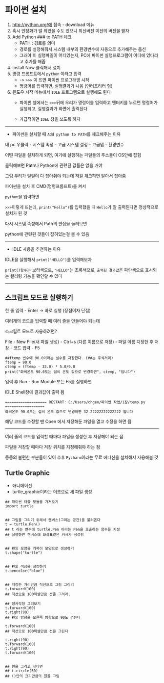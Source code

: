  # 파이썬 설치

1. http://python.org/에 접속 - download 메뉴
2. 혹시 안정화가 덜 되었을 수도 있으니 최신버전 이전의 버전을 받자
3. Add Python ### to PATH 체크
   - PATH : 경로를 의미
   - 경로를 설정해줘서 시스템 내부의 환경변수에 자동으로 추가해주는 옵션
   - 그래야 이 실행파일이 어디있는지, PC에 파이썬 실행프로그램이 어디에 있다라고 추가를 해줌
4. Install Now 클릭해서 설치
5. 명령 프롬프트에서 `python` 이라고 입력
   - -> `>>>` 이 뜨면 파이썬 프로그래밍 시작
   - 명령어를 입력하면, 실행결과가 나옴 (인터프리터 형)
6. 윈도우 시작 메뉴에서 `IDLE` 프로그램으로 실행해도 된다
   - 파이썬 쉘에서는 `>>>`뒤에 우리가 명령어를 입력하고 엔터키를 누르면 명령어가 실행되고, 실행결과가 화면에 출력된다

   - 가급적이면 `IDEL` 창을 쓰도록 하자

---

- 파이썬을 설치할 때  `Add python to PATH`를 체크해주는 이유

내 pc 우클릭 - 시스템 속성 - 고급 시스템 설정 - 고급탭 - 환경변수

어떤 파일을 설치하게 되면, 여기에 실행하는 파일들의 주소들이 OS안에 잡힘

클릭해보면 Path나 Python에 관련된 값들은 없을 거야

그럼 우리가 일일이 다 잡아줘야 되는데 저걸 체크하면 알아서 잡아줌



파이썬을 설치 후 CMD(명령프롬프트)를 켜서

`python`을 입력하면

`>>>`이렇게 뜨는데, `print("Hello")`를 입력했을 때 `Hello`가 잘 출력된다면 정상적으로 설치가 된 것

다시 시스템 속성에서 Path의 편집을 눌러보면

python에 관련된 것들이 잡혀있는걸 볼 수 있음

---



- IDLE 사용을 추천하는 이유

IDLE을 실행해서 `print("HELLO")`를 입력해보자

`print()함수`는 보라색으로, `"HELLO"`는 초록색으로, `출력된 결과값`은 파란색으로 표시되는 컬러링 기능을 확인할 수 있다

---

## 스크립트 모드로 실행하기

한 줄 입력 - Enter -> 바로 실행 (장점이자 단점)

여러개의 코드를 입력할 때 여러 줄을 만들어야 되는데

스크립트 모드로 사용하려면?

File - New File(새 파일 생성) - Ctrl+s (다른 이름으로 저장) - 파일 이름 지정한 후 저장 - 코드 입력 - F5

```
##ftemp 변수에 90.0이라는 실수를 저장한다. (##는 주석처리)
ftemp = 90.0
ctemp = (ftemp - 32.0) * 5.0/9.0
print("화씨온도 90.0도는 섭씨 온도 값으로 변경하면", ctemp, "입니다")
```

입력 후 Run - Run Module 또는 F5를 실행하면

IDLE Shell창에 결과값이 출력 됨

```
=================== RESTART: C:/Users/chgeo/파이썬 작업/1장/temp.py ==================
화씨온도 90.0도는 섭씨 온도 값으로 변경하면 32.22222222222222 입니다
```

해당 코드를 수정할 땐 Open 에서 저장해둔 파일을 열고 수정을 하면 됨



---

여러 줄의 코드를 입력할 때마다 파일을 생성한 후 저장해야 되는 점

파일을 저장할 때마다 저장 위치를 지정해줘야 하는 점

등등의 불편한 부분들이 있어 추후 `Pycharm`이라는 무료 에디션을 설치해서 사용해볼 것

## Turtle Graphic
- 애니메이션
- turtle_graphic이라는 이름으로 새 파일 생성

```
## 파이썬 터틀 모듈을 가져오기
import turtle
       

## 그림을 그리기 위해서 캔버스(그리는 공간)을 불러온다
t = turtle.Pen()
## t 라는 변수에 turtle.Pen 이라는 Pen을 호출하는 함수를 지정
## 실행하면 캔버스에 화살표같은 커서가 생성됨
                                   
 
## 펜의 모양을 거북이 모양으로 생성하기
t.shape("turtle")


## 펜의 색상을 설정하기
t.pencolor("blue")


## 지정한 거리만큼 직선으로 그림 그리기
t.forward(100)
## 직선으로 100픽셀만큼 선을 그려라.
```

```
## 정사각형 그려보기
t.forward(100)
t.right(90)
## 펜의 방향을 오른쪽 방향으로 90도 꺾는다
 
t.forward(100)
## 직선으로 100픽셀만큼 선을 그린다
      
t.right(90)
t.forward(100)
t.right(90)
t.forward(100)


## 원을 그리고 싶다면
## t.circle(50)
## ()안의 크기만큼의 원을 그림 
```  
    
 